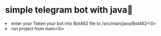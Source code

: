 # simple telegram bot with java🤩
<li> enter your Token your bot into Bot462 file to /src/mian/java/Bot462<\li>

<li> run project from main<\li>

